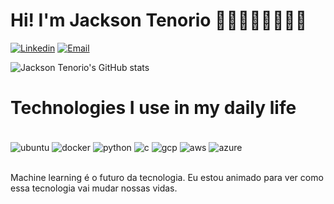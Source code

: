 # Hi! I'm **Jackson Tenorio** 🚀🐯🥋👨🏿‍💻✍🏿

[![Linkedin](https://img.shields.io/badge/LinkedIn-0077B5?style=for-the-badge&logo=linkedin&logoColor=white)](www.linkedin.com/in/jacksontenorio8)
[![Email](https://img.shields.io/badge/Gmail-D14836?style=for-the-badge&logo=gmail&logoColor=white)](mailto:jacksontenorio8@gmail.com)  

![Jackson Tenorio's GitHub stats](https://github-readme-stats.vercel.app/api?username=jacksontenorio8&show_icons=true&theme=radical)


# Technologies I use in my daily life


<div style="display: inline_block"><br/>
<img align="center" alt="ubuntu" src="https://img.shields.io/badge/Ubuntu-E95420?style=for-the-badge&logo=ubuntu&logoColor=white"/>
<img align="center" alt="docker" src="https://img.shields.io/badge/docker-%230db7ed.svg?style=for-the-badge&logo=docker&logoColor=white)"/>
<img align="center" alt="python" src="https://img.shields.io/badge/Python-14354C?style=for-the-badge&logo=python&logoColor=white"/>
<img align="center" alt="c" src="https://img.shields.io/badge/C-00599C?style=for-the-badge&logo=c&logoColor=white"/>
<img align="center" alt="gcp" src="https://img.shields.io/badge/Google_Cloud-4285F4?style=for-the-badge&logo=google-cloud&logoColor=white"/>
<img align="center" alt="aws" src="https://img.shields.io/badge/Amazon_AWS-232F3E?style=for-the-badge&logo=amazon-aws&logoColor=white"/>
<img align="center" alt="azure" src="https://img.shields.io/badge/Microsoft_Azure-0089D6?style=for-the-badge&logo=microsoft-azure&logoColor=white"/>
</div></br>


Machine learning é o futuro da tecnologia. Eu estou animado para ver como essa tecnologia vai mudar nossas vidas.


 

 





